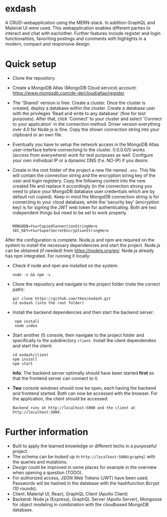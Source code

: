 # exdash
A CRUD-webapplication using the MERN-stack. In addition GraphQL and Material UI were used. This webapplication enables different parties to interact and chat with eachother. Further features include register and login functionalities, favoriting postings and comments with highlights in a modern, compact and responsive design. 


# Quick setup

- Clone the repository.

- Create a MongoDB Atlas (MongoDB Cloud service) account: https://www.mongodb.com/de-de/cloud/atlas/register

- The 'Shared' version is free. Create a cluster. Once the cluster is created, deploy a database within the cluster. Create a database user with the privileges 'Read and write to any database' (fine for test purposes). After that, click 'Connect' to your cluster and select 'Connect to your application' in the connection method. Driver version everything over 4.0 for Node.js is fine. Copy the shown connection string into your clipboard or an own file.
 
- Eventually you have to setup the network access in the MongoDB Atlas user-interface before connectong to the cluster. 0.0.0.0/0 works (access from everywhere) work for test purposes as well. Configure your own individual IP or a dynamic DNS (f.e. NO-IP) if you desire.

- Create in the root folder of the project a new file named ``.env``. This file will contain the connection string and the encryption string key of the user and login registery. Copy the following content into the new created file and replace it accordingly (in the connection strong you need to place your MongoDB database user credentials which are by default not copied). Keep in mind the MongoDB connection string is for connecting to your cloud database, while the 'security key' (encryption key) is for signing the JWT web token for authenticating. Both are two independent things but need to be set to work properly. 

    ```shell

    MONGODB=YourCopiedConnectionStringHere
    SEC_KEY=YourSuperSecretEncryptionStringHere

    ```


After the configuration is complete. Node.js and npm are required on the system to install the necessary dependencies and start the project.
Node.js can be obtained (if needed) from https://nodejs.org/en/. Node.js already has npm integrated. For running it locally:

-  Check if node and npm are installed on the system:
   ```shell
   node -v && npm -v
   ```
- Clone the repository and navigate to the project folder (note the correct path):
   ```shell
   git clone https://github.com/tkex/exdash.git
   cd exdash (into the root folder)
   ```
- Install the backend dependencies and then start the backend server:
  ```shell
   npm install
   node index
   ```
- Start another (**!**) console, then navigate to the project folder and specifically to the subdirectory `client`.
   Install the client dependendies and start the client:
   ```shell
   cd exdash/client
   npm install
   npm start
   ```
   **Info**: The backend server optimally should have been started **first** so that the frontend server can connect to it.
   
- **Two** console windows should now be open, each having the backend and frontend started.
   Both can now be accessed with the browser. For the application, the client should be accessed:
   ```shell
   Backend runs at http://localhost:5000 and the client at http://localhost:3000.
   ```


# Further information

- Built to apply the learned knowledge or different techs in a purposeful project.
- The schema can be looked up in ``http://localhost:5000/graphql`` with the queries and mutations.
- Design could be improved in some places for example in the overview when opening a question (TODO).
- For authorized access, JSON Web Tokens (JWT) have been used. Passwords will be hashed in the database with the hashfunction Bcrypt (10 rounds). 
- Client: Material UI, React, GraphQL Client (Apollo Client)
- Backend: Node.js (Express), GraphQL Server (Apollo Server), Mongoose for object modeling in combination with the cloudbased MongoDB database.


